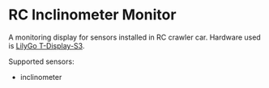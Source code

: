 # RC Inclinometer Monitor

A monitoring display for sensors installed in RC crawler car. Hardware used
is [LilyGo T-Display-S3](https://docs.platformio.org/en/latest/boards/espressif32/lilygo-t-display-s3.html).

Supported sensors:

- inclinometer
